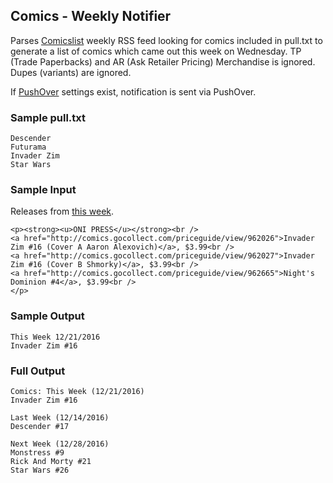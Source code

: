 ## Comics - Weekly Notifier

Parses [Comicslist](http://www.comiclist.com/index.php) weekly RSS feed looking for comics included in pull.txt to generate a list of comics which came out this week on Wednesday. TP (Trade Paperbacks) and AR (Ask Retailer Pricing) Merchandise is ignored. Dupes (variants) are ignored.

If [PushOver](https://pushover.net/) settings exist, notification is sent via PushOver.

### Sample pull.txt
```
Descender
Futurama
Invader Zim
Star Wars
```
### Sample Input
Releases from [this week](http://www.comiclist.com/index.php/newreleases/this-week).
```
<p><strong><u>ONI PRESS</u></strong><br />
<a href="http://comics.gocollect.com/priceguide/view/962026">Invader Zim #16 (Cover A Aaron Alexovich)</a>, $3.99<br />
<a href="http://comics.gocollect.com/priceguide/view/962027">Invader Zim #16 (Cover B Shmorky)</a>, $3.99<br />
<a href="http://comics.gocollect.com/priceguide/view/962665">Night's Dominion #4</a>, $3.99<br />
</p>
```
### Sample Output
```
This Week 12/21/2016
Invader Zim #16
```
### Full Output
```
Comics: This Week (12/21/2016)
Invader Zim #16

Last Week (12/14/2016)
Descender #17

Next Week (12/28/2016)
Monstress #9
Rick And Morty #21
Star Wars #26
```